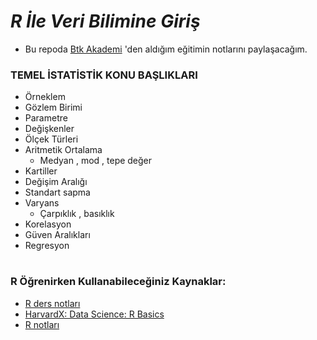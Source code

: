 # _*R İle Veri Bilimine Giriş*_
+ Bu repoda  [Btk Akademi](https://www.btkakademi.gov.tr/portal/course/r-ile-veri-bilimine-giris-13050) 'den aldığım eğitimin notlarını paylaşacağım.

### TEMEL İSTATİSTİK KONU BAŞLIKLARI
+ Örneklem
+ Gözlem Birimi  
+ Parametre
+ Değişkenler
+ Ölçek Türleri
+ Aritmetik Ortalama
    + Medyan , mod , tepe değer
+ Kartiller 
+ Değişim Aralığı
+ Standart sapma
+ Varyans
    + Çarpıklık , basıklık
+ Korelasyon
+ Güven Aralıkları 
+ Regresyon

# 
### R Öğrenirken Kullanabileceğiniz Kaynaklar:
+ [R ders notları ](https://busenurk.github.io/rstudio/_book/)
+ [HarvardX: Data Science: R Basics](https://www.edx.org/learn/r-programming/harvard-university-data-science-r-basics)
+ [R notları](https://www.netderslerim.com/ders_sayfalar/web.html)
